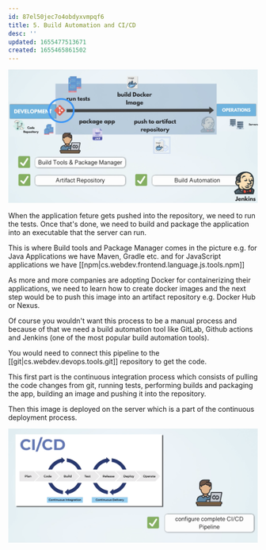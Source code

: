 ```yaml
---
id: 87el50jec7o4obdyxvmpqf6
title: 5. Build Automation and CI/CD
desc: ''
updated: 1655477513671
created: 1655465861502
---
```


![Build Automation and CI/CD](/assets/images/2022-06-17-20-06-06.png)

When the application feture gets pushed into the repository, we need to run the tests. Once that's done, we need to build and package the application into an executable that the server can run.

This is where Build tools and Package Manager comes in the picture e.g. for Java Applications we have Maven, Gradle etc. and for JavaScript applications we have [[npm|cs.webdev.frontend.language.js.tools.npm]]

As more and more companies are adopting Docker for containerizing their applications, we need to learn how to create docker images and the next step would be to push this image into an artifact repository e.g. Docker Hub or Nexus.

Of course you wouldn't want this process to be a manual process and because of that we need a build automation tool like GitLab, Github actions and Jenkins (one of the most popular build automation tools).

You would need to connect this pipeline to the [[git|cs.webdev.devops.tools.git]] repository to get the code.

This first part is the continuous integration process which consists of pulling the code changes from git, running tests, performing builds and packaging the app, building an image and pushing it into the repository.

Then this image is deployed on the server which is a part of the continuous deployment process.

![CI/CD Pipeline](/assets/images/2022-06-17-20-21-43.png)
